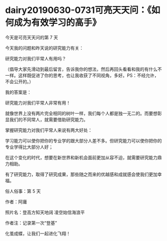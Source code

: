 # dairy20190630-0731可亮天天问：《如何成为有效学习的高手》

今天是可亮天天问的第 7 天

今天我的问题和昨天说的研究能力有关：

研究能力对我们平常人有用吗？

（倡导大家先滑动到最后留言，告诉我你的想法，然后再回头看看和我的有什么不一样。这样既促进了你的思考，也让我收获了不同视角，多好。PS：不经允许，不会公开的。）

我的答案是：

研究能力对我们平常人非常有用！

就像世界上没有两片完全相同的树叶一样，我们每个人都是独一无二的。而要想彰显我们的不同常人，就需要借助研究能力。

掌握研究能力对我们平常人来说有两大好处：

学习能力可以使你把你的专业学的跟大部分人差不多。但研究能力可以使你把你的专业学得比大部分人好；

在这个变化的时代，想要在新世界和新机会面前更加从容不迫，就需要研究能力鼎力相助。

有了研究能力，取得了研究成果，那些随之而来的优越感和成就感会使我们更加幸福。


俗人俗事：第 5 天

作者：阿庸

照片名：登高方知天地阔 凌空始信海浪平

作者注：记录第一次“登基” 

化茧成蝶，让我们一起进化飞翔！
